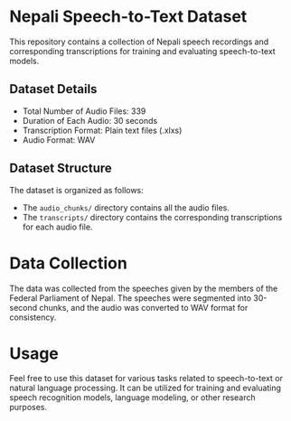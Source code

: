 # Nepali Speech-to-Text Dataset

This repository contains a collection of Nepali speech recordings and corresponding transcriptions for training and evaluating speech-to-text models.

## Dataset Details

- Total Number of Audio Files: 339
- Duration of Each Audio: 30 seconds
- Transcription Format: Plain text files (.xlxs)
- Audio Format: WAV


## Dataset Structure

The dataset is organized as follows:

- The `audio_chunks/` directory contains all the audio files.
- The `transcripts/` directory contains the corresponding transcriptions for each audio file.

# Data Collection
The data was collected from the speeches given by the members of the Federal Parliament of Nepal. The speeches were segmented into 30-second chunks, and the audio was converted to WAV format for consistency.

# Usage
Feel free to use this dataset for various tasks related to speech-to-text or natural language processing. It can be utilized for training and evaluating speech recognition models, language modeling, or other research purposes.
